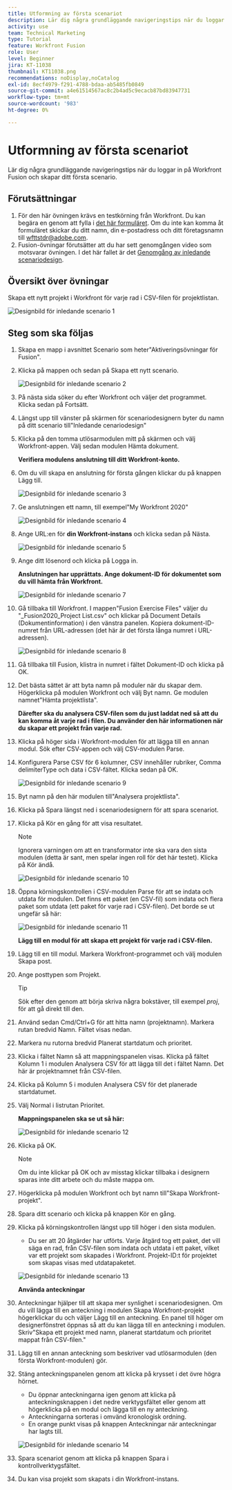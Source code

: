 ```yaml
---
title: Utformning av första scenariot
description: Lär dig några grundläggande navigeringstips när du loggar in på Workfront Fusion och skapar ditt första scenario.
activity: use
team: Technical Marketing
type: Tutorial
feature: Workfront Fusion
role: User
level: Beginner
jira: KT-11038
thumbnail: KT11038.png
recommendations: noDisplay,noCatalog
exl-id: 8ecf4979-f291-4788-bdaa-ab5485fb0849
source-git-commit: a4e61514567ac8c2b4ad5c9ecacb87bd83947731
workflow-type: tm+mt
source-wordcount: '983'
ht-degree: 0%

---
```


# Utformning av första scenariot

Lär dig några grundläggande navigeringstips när du loggar in på Workfront Fusion och skapar ditt första scenario.

## Förutsättningar

1. För den här övningen krävs en testkörning från Workfront. Du kan begära en genom att fylla i [det här formuläret](https://forms.office.com/r/f1J8HRGrNY). Om du inte kan komma åt formuläret skickar du ditt namn, din e-postadress och ditt företagsnamn till wfttstdr@adobe.com.
1. Fusion-övningar förutsätter att du har sett genomgången video som motsvarar övningen. I det här fallet är det [Genomgång av inledande scenariodesign](https://experienceleague.adobe.com/docs/workfront-learn/tutorials-workfront/fusion/understand-the-basics/initial-scenario-design-walkthrough.html?lang=en).


## Översikt över övningar

Skapa ett nytt projekt i Workfront för varje rad i CSV-filen för projektlistan.

![Designbild för inledande scenario 1](../12-exercises/assets/initial-scenario-design-1.png)

## Steg som ska följas

1. Skapa en mapp i avsnittet Scenario som heter&quot;Aktiveringsövningar för Fusion&quot;.
1. Klicka på mappen och sedan på Skapa ett nytt scenario.

   ![Designbild för inledande scenario 2](../12-exercises/assets/initial-scenario-design-2.png)

1. På nästa sida söker du efter Workfront och väljer det programmet. Klicka sedan på Fortsätt.
1. Längst upp till vänster på skärmen för scenariodesignern byter du namn på ditt scenario till&quot;Inledande cenariodesign&quot;
1. Klicka på den tomma utlösarmodulen mitt på skärmen och välj Workfront-appen. Välj sedan modulen Hämta dokument.

   **Verifiera modulens anslutning till ditt Workfront-konto.**

1. Om du vill skapa en anslutning för första gången klickar du på knappen Lägg till.

   ![Designbild för inledande scenario 3](../12-exercises/assets/initial-scenario-design-3.png)

1. Ge anslutningen ett namn, till exempel&quot;My Workfront 2020&quot;

   ![Designbild för inledande scenario 4](../12-exercises/assets/initial-scenario-design-4.png)

1. Ange URL:en för **din Workfront-instans** och klicka sedan på Nästa.

   ![Designbild för inledande scenario 5](../12-exercises/assets/initial-scenario-design-5.png)

1. Ange ditt lösenord och klicka på Logga in.

   **Anslutningen har upprättats. Ange dokument-ID för dokumentet som du vill hämta från Workfront.**

   ![Designbild för inledande scenario 7](../12-exercises/assets/initial-scenario-design-7.png)

1. Gå tillbaka till Workfront. I mappen&quot;Fusion Exercise Files&quot; väljer du &quot;_Fusion2020_Project List.csv&quot; och klickar på Document Details (Dokumentinformation) i den vänstra panelen. Kopiera dokument-ID-numret från URL-adressen (det här är det första långa numret i URL-adressen).

   ![Designbild för inledande scenario 8](../12-exercises/assets/initial-scenario-design-8.png)

1. Gå tillbaka till Fusion, klistra in numret i fältet Dokument-ID och klicka på OK.
1. Det bästa sättet är att byta namn på moduler när du skapar dem. Högerklicka på modulen Workfront och välj Byt namn. Ge modulen namnet&quot;Hämta projektlista&quot;.

   **Därefter ska du analysera CSV-filen som du just laddat ned så att du kan komma åt varje rad i filen. Du använder den här informationen när du skapar ett projekt från varje rad.**

1. Klicka på höger sida i Workfront-modulen för att lägga till en annan modul. Sök efter CSV-appen och välj CSV-modulen Parse.
1. Konfigurera Parse CSV för 6 kolumner, CSV innehåller rubriker, Comma delimiterType och data i CSV-fältet. Klicka sedan på OK.

   ![Designbild för inledande scenario 9](../12-exercises/assets/initial-scenario-design-9.png)

1. Byt namn på den här modulen till&quot;Analysera projektlista&quot;.
1. Klicka på Spara längst ned i scenariodesignern för att spara scenariot.
1. Klicka på Kör en gång för att visa resultatet.

   >[!NOTE]
   >
   >Ignorera varningen om att en transformator inte ska vara den sista modulen (detta är sant, men spelar ingen roll för det här testet). Klicka på Kör ändå.

   ![Designbild för inledande scenario 10](../12-exercises/assets/initial-scenario-design-10.png)

1. Öppna körningskontrollen i CSV-modulen Parse för att se indata och utdata för modulen. Det finns ett paket (en CSV-fil) som indata och flera paket som utdata (ett paket för varje rad i CSV-filen). Det borde se ut ungefär så här:

   ![Designbild för inledande scenario 11](../12-exercises/assets/initial-scenario-design-11.png)

   **Lägg till en modul för att skapa ett projekt för varje rad i CSV-filen.**

1. Lägg till en till modul. Markera Workfront-programmet och välj modulen Skapa post.
1. Ange posttypen som Projekt.

   >[!TIP]
   >
   >Sök efter den genom att börja skriva några bokstäver, till exempel *proj*, för att gå direkt till den.

1. Använd sedan Cmd/Ctrl+G för att hitta namn (projektnamn). Markera rutan bredvid Namn. Fältet visas nedan.
1. Markera nu rutorna bredvid Planerat startdatum och prioritet.
1. Klicka i fältet Namn så att mappningspanelen visas. Klicka på fältet Kolumn 1 i modulen Analysera CSV för att lägga till det i fältet Namn. Det här är projektnamnet från CSV-filen.
1. Klicka på Kolumn 5 i modulen Analysera CSV för det planerade startdatumet.
1. Välj Normal i listrutan Prioritet.

   **Mappningspanelen ska se ut så här:**

   ![Designbild för inledande scenario 12](../12-exercises/assets/initial-scenario-design-12.png)

1. Klicka på OK.

   >[!NOTE]
   >
   >Om du inte klickar på OK och av misstag klickar tillbaka i designern sparas inte ditt arbete och du måste mappa om.

1. Högerklicka på modulen Workfront och byt namn till&quot;Skapa Workfront-projekt&quot;.
1. Spara ditt scenario och klicka på knappen Kör en gång.
1. Klicka på körningskontrollen längst upp till höger i den sista modulen.

   + Du ser att 20 åtgärder har utförts. Varje åtgärd tog ett paket, det vill säga en rad, från CSV-filen som indata och utdata i ett paket, vilket var ett projekt som skapades i Workfront. Projekt-ID:t för projektet som skapas visas med utdatapaketet.

   ![Designbild för inledande scenario 13](../12-exercises/assets/initial-scenario-design-13.png)

   **Använda anteckningar**

1. Anteckningar hjälper till att skapa mer synlighet i scenariodesignen. Om du vill lägga till en anteckning i modulen Skapa Workfront-projekt högerklickar du och väljer Lägg till en anteckning. En panel till höger om designerfönstret öppnas så att du kan lägga till en anteckning i modulen. Skriv&quot;Skapa ett projekt med namn, planerat startdatum och prioritet mappat från CSV-filen.&quot;
1. Lägg till en annan anteckning som beskriver vad utlösarmodulen (den första Workfront-modulen) gör.
1. Stäng anteckningspanelen genom att klicka på krysset i det övre högra hörnet.

   + Du öppnar anteckningarna igen genom att klicka på anteckningsknappen i det nedre verktygsfältet eller genom att högerklicka på en modul och lägga till en ny anteckning.
   + Anteckningarna sorteras i omvänd kronologisk ordning.
   + En orange punkt visas på knappen Anteckningar när anteckningar har lagts till.

   ![Designbild för inledande scenario 14](../12-exercises/assets/initial-scenario-design-14.png)

1. Spara scenariot genom att klicka på knappen Spara i kontrollverktygsfältet.
1. Du kan visa projekt som skapats i din Workfront-instans.
